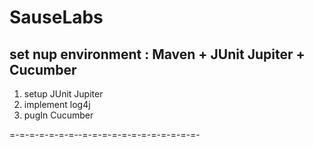 # SauseLabs

## set nup environment : Maven + JUnit Jupiter + Cucumber 
1. setup JUnit Jupiter
3. implement log4j
4. pugIn Cucumber

=-=-=-=-=-=-=--=-=-=-=-=-=-=-=-=-=-=-=-
